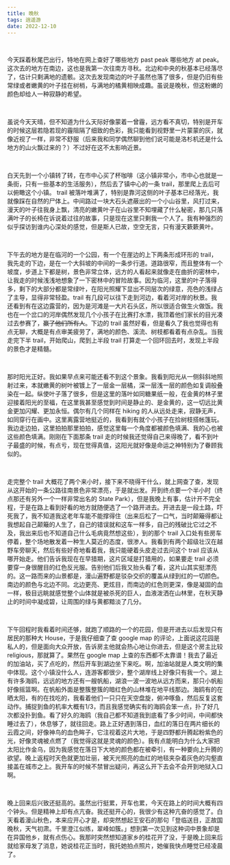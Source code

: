 ```yaml
---
title: 晚秋
tags: 逍遥游
date: 2022-12-10
---
```


<br/>

今天踩着秋尾巴出行，特地在网上查好了哪些地方 past peak 哪些地方 at peak。这次去的地方在南边，这也是我第一次往南方寻秋。北边和中央的秋基本已经落尽了，估计只剩满地的遗骸。这次去发现南边的叶子虽然也落了很多，但是仍旧有些常绿或者嫩黄的叶子挂在树梢，与满地的橘黄相映成趣。虽说是晚秋，但这粉嫩的颜色却给人一种寂静的希望。

<br/>

虽说今天天晴，但不知道为什么天际好像蒙着一曾霾，远方看不真切，特别是开车的时候这层若隐若现的霾阻隔了细致的色彩，我只能看到视野里一片蒙蒙的灰，就像近视了一样，非常不舒服（后来我和同学偶然聊到他们说可能是洛杉机还是什么地方的山火飘过来的？）不过好在这不太影响近景。

<br/>

白天先到一个小镇转了转，在市中心买了杯咖啡（这小镇非常小，市中心也就是一条街，只有一些基本的生活服务），然后去了镇中心的一条 trail，那里爬上去后可以俯瞰这个小镇。 trail 被落叶堆满了，特别是靠河这侧的叶子基本已经落光，我就像踩在自然的尸体上。中间路过一块大石头遮蔽出的一个小山谷里，风打过来，漫天的叶子往我身上飘，清亮的嫩黄叶子在山谷里不知埋藏了什么秘密，那几只落满叶子的长椅在诉说着过往的故事，只是现在这里只剩我一个人了。我有种强烈的似乎探访到谁内心深处的感觉，但是斯人已故，空空无言，只有漫天簌簌黄叶。

<br/>

下午去的地方是在临河的一个公园，有一个在崖边的上下两条形成环形的 trail，我先走的下边，是在一个大斜坡的中间的一条步行道。道路很窄，而且整体有一个坡度，步道上下都是树，景色非常立体，远方的人看起来就像走在曲折的密林中，让我走的时候浅浅地想象了一下密林中的冒险故事。因为临河，这里的叶子落得多，剩下的大部分都是常绿叶，在阳光照耀下显出不同层次的绿意，亮色的浅绿占了主导，显得非常轻盈。trail 有几段可以往下走到河边，看着河对岸的秋景。我还看到有在这边露营的，因为是河滩是一大片石头区，所以很适合做生火做饭。我也在一个岔口的河岸偶然发现几个小孩子在比赛打水漂，我顶着他们家长的目光凑过去参赛了，~~赢了他们所有人~~。下边的 trail 虽然好看，但是看久了我也觉得也有点无聊，大概是有点审美疲劳了，满地的颜色、溪流、树枝都看着有点杂乱。当我走完下半 trail，开始爬山，爬到上半段 trail 打算走一个回环回去时，发现上半段的景色才是精髓。

<br/>

那时阳光正好。我如果早点来可能还看不到这个景象。我看到阳光从一侧斜斜地照射过来，本就嫩黄的树叶被镀上了一层金一层橘，深一层浅一层的颜色如复调般叠染在一起。纵使叶子落了很多，但是这里的落叶如同糖果纸一般，在金黄的林子里迎接着阳光的至福，在这里我甚至感觉到时间是静止的、是金黄的，这一切远比黄金更加闪耀、更加永恒。偶尔有几个同样在 hiking 的人从远处走来，寂静无声，如同穿行在画中。这里离露营地挺近的，我看到有就个小孩子在捡树枝搭帐篷玩。我边走边拍，这里拍拍那里拍拍，感觉这里每一个角度都被颜色填满、我的心也被这些颜色填满。刚刚在下面那条 trail 走的时候我还觉得自己来得晚了，看不到叶子最盛的时候，有点亏，现在觉得真值，这阳光就好像是命运之神特别为了眷顾我似的。

<br/>

走完整个 trail 大概花了两个来小时，接下来不晓得干什么，就上网查了查，发现从这开始的一条公路往南景色非常漂亮，于是就出发。开到终点要一个半小时（终点那还有另外一个一样非常出名的 State Park），但是我晚上有事，估计开不完全程，于是在路上看到好看的地方就随便选了一个路开进去。开进去是一段土路，吓死我了，我不知道我这老年车能不能撑得住（出来后松了一口气，当时颠簸得都让我想起自己颠簸的人生了，自己的错误就和这车一样多，自己的残破比它过之不及，我出来后也不知道自己什么毛病竟然想这些），到的那个 trail 入口处有些房车停着，整个场地散发着一种生人莫近的态度，很渗人。我看到有两个超级壮汉在越野车旁聊天，然后有些好奇地看着我，我只能硬着头皮走过去问这个 trail 应该从哪开始走。他们告诉我现在在早猎期，这片区域是打猎用的，如果要走 trail 必须要穿一身很醒目的红色反光服。告别他们后我又抬头看了看，这片山其实挺漂亮的。这一路而来的山景都是，漫山遍野都是驳杂交织的覆盖从绿到红的一切颜色。南边的颜色与北边不同。北边更亮、更炫目，而南边的红色则更深，像是凝固的血一样，极目远眺就感觉整个山体就是被杀死的巨人，血液泼洒在山林里，在秋天静止的时间中凝成碧，让周围的绿与黄都黯淡了几分。

<br/>

下午回程时我看着时间还够，就跑了顺路的一个的花园，但是开进去以后发现只有居民的那种大 House，于是我仔细查了查 google map 的评论，上面说这花园是私人的，但是面向大众开放，告诉房主他就会热心地让你进去，但是这个房主比较 religious，那就算了。果然在 google map 上查的东西都不太靠谱！我去了最近的加油站，买了点吃的，然后开车到湖边坐下来吃。啊，加油站就是人类文明的集中体现。这个小镇没什么人，连游客都很少，整个湖岸线上好像只有我一个。湖上有许多海鸥，远远的地方还有一艘帆船，湖浪一波一波地从远方而来，那只小帆船好像摇篮啊。在帆船外面是整簇整簇的暗红色的山林堆在地平线那边。海鸥有的在晒太阳，有的在找吃的，我看着他们一只只在天空盘旋，俯冲啄鱼，然后反复这套动作。捕捉到鱼的机率大概有1/3，而且我感觉确实有的海鸥会笨一点，扑了好几次都没扑到鱼。看了好久的海鸥（我自己都不知道我到底看了多少时间，中间都快睡过去了），休息够了，就往回走。路上正好遇到落日，血红的落日在两片细长的云霞之间，好像神鸟的血色眸子，它注视着这片大地，于是四野都升腾起粉紫色的光，好像灵魂被点燃了（我觉得这就是灵魂的颜色）。我有点能明白为什么大家把太阳比作金乌，因为我感觉在落日下大地的颜色都在被牵引，有一种要向上升腾的欲望。晚上返程时天色就更加壮丽，被天光照亮的血红的地毯夹杂着灰色的沟壑直接盖在城市之上。我开车的时候不禁冒出疑问，再这么开下去会不会开到地狱入口啊。

<br/>

晚上回来后兴致还挺高的。虽然出行挺累，开车也累，今天在路上的时间大概有四个钟头。但是精神上却有点亢奋。我还挺开心的，我很少有这种亢奋的感觉了。白天看着漫山秋色，本来应开心才是，却突然想起王安石的那句「登临送目，正故国晚秋，天气初肃。千里澄江似练，翠峰如簇。」想到第一次见到这种词中景象却是在异国他乡，就有点伤心。我那时突然想知道家乡的桂花开了没，于是晚上回来后就给家母发了消息，她说桂花正当时，我托她拍点照片，她催我快点睡觉已经凌晨了。